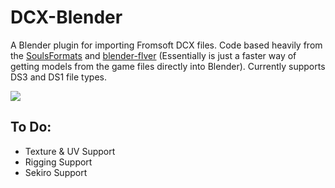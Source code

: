 # DCX-Blender
A Blender plugin for importing Fromsoft DCX files. Code based heavily from the [SoulsFormats](https://github.com/JKAnderson/SoulsFormats) and [blender-flver](https://github.com/elizagamedev/blender-flver) (Essentially is just a faster way of getting models from the game files directly into Blender). Currently supports DS3 and DS1 file types.


![](https://i.redd.it/sc5lp2owfk761.gif)

## To Do:
* Texture & UV Support
* Rigging Support
* Sekiro Support
